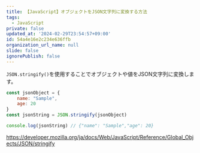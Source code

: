 ```yaml
---
title: 【JavaScript】オブジェクトをJSON文字列に変換する方法
tags:
  - JavaScript
private: false
updated_at: '2024-02-29T23:54:57+09:00'
id: 54a4e16e2c234e636ffb
organization_url_name: null
slide: false
ignorePublish: false
---
```

`JSON.stringify()`を使用することでオブジェクトや値をJSON文字列に変換します。

```js
const jsonObject = {
    name: "Sample",
    age: 20
}
const jsonString = JSON.stringify(jsonObject)

console.log(jsonString) // {"name": "Sample","age": 20}
```

https://developer.mozilla.org/ja/docs/Web/JavaScript/Reference/Global_Objects/JSON/stringify
